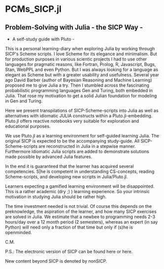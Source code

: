 # PCMs_SICP.jl
##  Problem-Solving with Julia - the SICP Way -
- A self-study guide with Pluto - 

This is a personal learning-diary when exploring Julia by working through SICP's Scheme scripts. I love Scheme for its elegance and minimalism. But for production purposes in various scientic projects I had to use other languages for pragmatic reasons, like Fortran, Prolog, R, Javascript, Bugs, Stan, WebPPL and even Python. But I was always looking for a language as elegant as Scheme but with a greater usability and usefulness. Several year ago David Barber (author of Bayesian Reasoning and Machine Learning) proposed me to give Julia a try. Then I stumbled across the fascinating probabilistic programming languages Gen and Turing, both embedded in Julia. That rose my motivation to get a solid Julian foundation for modeling in Gen and Turing.

Here we present transpilations of SICP-Scheme-scripts into Julia as well as alternatives with idiomatic JULIA constructs within a Pluto.jl-embedding. Pluto.jl offers reactive notebooks very suitable for exploration and educational purposes.

We use Pluto.jl as a learning environment for self-guided learning Julia. The original SICP is expected to be the accompanying study-guide. All SICP-Scheme-scripts are reconstructed in Julia in a stepwise manner. Furthermore idiomatic Julia scripts are added to demonstrate solutions made possible by advanced Julia features.

In the end it is guaranteed that the learner has acquired several competencies. S|he is competent in understanding CS-concepts, reading Scheme-scripts, and developing new scripts in Julia/Pluto.jl.

Learners expecting a gamified learning environment will be disappointed. This is a rather academic (dry ;) ) learning experience. So your intrinsic motivation in studying Julia should be rather high.

The time investment needed is not trivial. Of course this depends on the preknowledge, the aspiration of the learner, and how many SICP exercises are solved in Julia. We estimate that a newbee to programming needs 2-3 hours/day over a 12 month period (2 semesters), whereas an expert (in say Python) will need only a fraction of that time but only if (s)he is openminded.

C.M.

P.S.: The electronic version of SICP can be found here or here.

New content beyond SICP is denoted by nonSICP.
